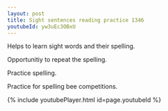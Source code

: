 ```yaml
---
layout: post
title: Sight sentences reading practice 1346
youtubeId: yw3uEc3OBxU
---
```

 
 
Helps to learn sight words and their spelling.

Opportunitiy to repeat the spelling. 

Practice spelling. 
 
Practice for spelling bee competitions. 
 
{% include youtubePlayer.html id=page.youtubeId %}
 
 
